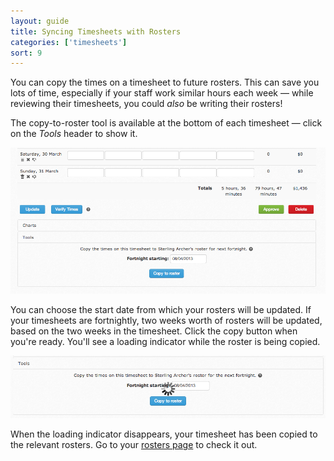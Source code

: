 ```yaml
---
layout: guide
title: Syncing Timesheets with Rosters
categories: ['timesheets']
sort: 9
---
```


You can copy the times on a timesheet to future rosters. This can save you lots of time, especially if your staff work similar hours each week &mdash; while reviewing their timesheets, you could *also* be writing their rosters!

The copy-to-roster tool is available at the bottom of each timesheet &mdash; click on the *Tools* header to show it.

![The copy-timesheet-to-roster tool](/img/timesheets/copy_to_roster.png)

You can choose the start date from which your rosters will be updated. If your timesheets are fortnightly, two weeks worth of rosters will be updated, based on the two weeks in the timesheet. Click the copy button when you're ready. You'll see a loading indicator while the roster is being copied.

![Timesheet copying to roster](/img/timesheets/copying_to_roster.png)

When the loading indicator disappears, your timesheet has been copied to the relevant rosters. Go to your [rosters page](../../rosters/intro/) to check it out.